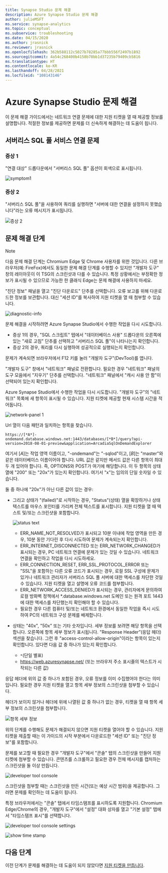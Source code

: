 ```yaml
---
title: Synapse Studio 문제 해결
description: Azure Synapse Studio 문제 해결
author: julieMSFT
ms.service: synapse-analytics
ms.topic: conceptual
ms.subservice: troubleshooting
ms.date: 04/15/2020
ms.author: jrasnick
ms.reviewer: jrasnick
ms.openlocfilehash: 362b588112c5027b78285a77bbb556f2497b1892
ms.sourcegitcommit: 4a54c268400b4158b78bb1d37235b79409cb5816
ms.translationtype: HT
ms.contentlocale: ko-KR
ms.lasthandoff: 04/28/2021
ms.locfileid: "108143146"
---
```

# <a name="azure-synapse-studio-troubleshooting"></a>Azure Synapse Studio 문제 해결

이 문제 해결 가이드에서는 네트워크 연결 문제에 대한 지원 티켓을 열 때 제공할 정보를 설명합니다. 적절한 정보를 제공하면 문제를 더 신속하게 해결하는 데 도움이 됩니다.

## <a name="serverless-sql-pool-service-connectivity-issue"></a>서버리스 SQL 풀 서비스 연결 문제

### <a name="symptom-1"></a>증상 1

"연결 대상" 드롭다운에서 "서버리스 SQL 풀" 옵션이 회색으로 표시됩니다.

![symptom1](media/troubleshooting-synapse-studio/symptom1v2.png)

### <a name="symptom-2"></a>증상 2

"서버리스 SQL 풀"을 사용하여 쿼리를 실행하면 "서버에 대한 연결을 설정하지 못했습니다"라는 오류 메시지가 표시됩니다.

![증상 2](media/troubleshooting-synapse-studio/symptom2.png)
 

## <a name="troubleshooting-steps"></a>문제 해결 단계

> [!NOTE] 
>    다음 문제 해결 단계는 Chromium Edge 및 Chrome 사용자를 위한 것입니다. 다른 브라우저(예: FireFox)에서도 동일한 문제 해결 단계를 수행할 수 있지만 "개발자 도구" 창의 레이아웃이 이 TSG의 스크린샷과 다를 수 있습니다. 특정 상황에서는 부정확한 정보가 표시될 수 있으므로 가능한 한 클래식 Edge는 문제 해결에 사용하지 마세요.

"진단 정보" 패널을 열고 "진단 다운로드" 단추를 선택합니다. 오류 보고를 위해 다운로드한 정보를 보관합니다. 대신 "세션 ID"를 복사하여 지원 티켓을 열 때 첨부할 수 있습니다.

![diagnostic-info](media/troubleshooting-synapse-studio/diagnostic-info-download.png)

문제 해결을 시작하려면 Azure Synapse Studio에서 수행한 작업을 다시 시도합니다.

- 증상 1의 경우, "SQL 스크립트" 탭에서 "데이터베이스 사용" 드롭다운의 오른쪽에 있는 "새로 고침" 단추를 선택하고 "서버리스 SQL 풀"이 나타나는지 확인합니다.
- 증상 2의 경우, 쿼리를 다시 실행하여 성공적으로 실행되는지 확인합니다.

문제가 계속되면 브라우저에서 F12 키를 눌러 "개발자 도구"(DevTool)를 엽니다.

"개발자 도구" 창에서 "네트워크" 패널로 전환합니다. 필요한 경우 "네트워크" 패널의 도구 모음에서 "지우기" 단추를 선택합니다.
"네트워크" 패널에서 "캐시 사용 안 함"이 선택되어 있는지 확인합니다.

Azure Synapse Studio에서 수행한 작업을 다시 시도합니다. "개발자 도구"의 "네트워크" 목록에 새 항목이 표시될 수 있습니다. 지원 티켓에 제공할 현재 시스템 시간을 적어둡니다.

![network-panel 1](media/troubleshooting-synapse-studio/network-panel.png)

Url 열이 다음 패턴과 일치하는 항목을 찾습니다.

`https://[*A*]-ondemand.database.windows.net:1443/databases/[*B*]/query?api-version=2018-08-01-preview&application=ArcadiaSqlOnDemandExplorer`

여기서 [*A*]는 작업 영역 이름이고, "-ondemand"는 "-sqlod"이고, [*B*]는 "master"와 같은 데이터베이스 이름이어야 합니다. URL 값은 같지만 메서드 값은 다른 항목이 최대 두 개 있어야 합니다. 즉, OPTIONS와 POST가 여기에 해당합니다. 이 두 항목의 상태 열에 "200" 또는 "20x"가 있는지 확인합니다. 여기서 "x"는 임의의 단일 숫자일 수 있습니다.

둘 중 하나에 "20x"가 아닌 다른 값이 있는 경우:

- 그리고 상태가 "(failed)"로 시작하는 경우, "Status"(상태) 열을 확장하거나 상태 텍스트를 마우스 포인터를 가리켜 전체 텍스트를 표시합니다. 지원 티켓을 열 때 텍스트 및/또는 스크린샷을 포함합니다.

    ![status text](media/troubleshooting-synapse-studio/status-text.png)

    - ERR_NAME_NOT_RESOLVED가 표시되고 10분 이내에 작업 영역을 만든 경우, 10분 동안 기다린 후 다시 시도하여 문제가 계속되는지 확인합니다.
    - ERR_INTERNET_DISCONNECTED 또는 ERR_NETWORK_CHANGED가 표시되는 경우, PC 네트워크 연결에 문제가 있는 것일 수 있습니다. 네트워크 연결을 확인하고 작업을 다시 시도하세요.
    - ERR_CONNECTION_RESET, ERR_SSL_PROTOCOL_ERROR 또는 "SSL"을 포함하는 다른 오류 코드가 표시되는 경우, 로컬 SSL 구성에 문제가 있거나 네트워크 관리자가 서버리스 SQL 풀 서버에 대한 액세스를 차단한 것일 수 있습니다. 지원 티켓을 열고 설명에 오류 코드를 첨부합니다.
    - ERR_NETWORK_ACCESS_DENIED가 표시되는 경우, 관리자에게 문의하여 로컬 방화벽 정책에서 *.database.windows.net 도메인 또는 원격 포트 1443에 대한 액세스를 차단했는지 확인해야 할 수 있습니다.
    - 필요한 경우 다른 컴퓨터 및/또는 네트워크 환경에서 동일한 작업을 즉시 시도하여 PC의 네트워크 구성 문제를 배제합니다.

- 상태는 "40x", "50x" 또는 기타 숫자입니다. 세부 정보를 보려면 해당 항목을 선택합니다. 오른쪽에 항목 세부 정보가 표시됩니다. "Response Header”(응답 헤더) 섹션을 찾습니다. 그런 후 "access-control-allow-origin"이라는 항목이 있는지 확인합니다. 있다면 다음 값 중 하나가 있는지 확인합니다.

    - `*`(단일 별표)
    - https://web.azuresynapse.net/ (또는 브라우저 주소 표시줄의 텍스트가 시작되는 다른 값)

응답 헤더에 위의 값 중 하나가 포함된 경우, 오류 정보를 이미 수집했어야 한다는 의미입니다. 필요한 경우 지원 티켓을 열고 항목 세부 정보의 스크린샷을 첨부할 수 있습니다.

헤더가 보이지 않거나 헤더에 위에 나열된 값 중 하나가 없는 경우, 티켓을 열 때 항목 세부 정보의 스크린샷을 첨부합니다.

 
![항목 세부 정보](media/troubleshooting-synapse-studio/item-details.png)
 
위의 단계를 수행해도 문제가 해결되지 않으면 지원 티켓을 열어야 할 수 있습니다. 지원 티켓을 제출할 때는 이 가이드의 시작 부분에서 다운로드한 "세션 ID" 또는 "진단 정보"를 포함합니다.

문제를 보고할 때 필요한 경우 "개발자 도구"에서 "콘솔" 탭의 스크린샷을 만들어 지원 티켓에 첨부할 수 있습니다. 콘텐츠를 스크롤하고 필요한 경우 전체 메시지를 캡처하는 스크린샷을 둘 이상 만듭니다.

![developer tool console](media/troubleshooting-synapse-studio/developer-tool-console.png)

스크린샷을 첨부할 때는 스크린샷을 만든 시간(또는 예상 시간 범위)을 제공합니다. 그러면 문제를 확인하는 데 도움이 됩니다.

특정 브라우저에서는 "콘솔" 탭에서 타임스탬프를 표시하도록 지원합니다. Chromium Edge/Chrome의 경우, "개발자 도구"에서 "설정" 대화 상자를 열고 "기본 설정" 탭에서 "타임스탬프 표시"를 선택합니다.

![developer tool console settings](media/troubleshooting-synapse-studio/developer-tool-console-settings.png)

![show time stamp](media/troubleshooting-synapse-studio/show-time-stamp.png)

## <a name="next-steps"></a>다음 단계
이전 단계가 문제를 해결하는 데 도움이 되지 않았다면 [지원 티켓을 만듭니다](../sql-data-warehouse/sql-data-warehouse-get-started-create-support-ticket.md?bc=%2fazure%2fsynapse-analytics%2fbreadcrumb%2ftoc.json&toc=%2fazure%2fsynapse-analytics%2ftoc.json).